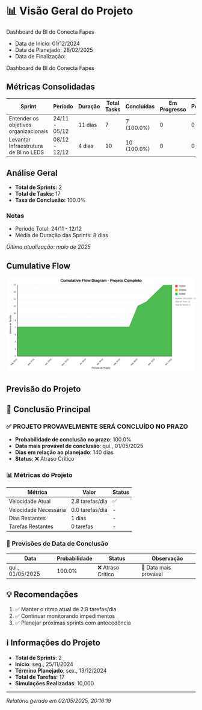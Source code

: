 # 📊 Visão Geral do Projeto 

Dashboard de BI do Conecta Fapes
* Data de Início: 01/12/2024
* Data de Planejado: 28/02/2025
* Data de Finalização: 

Dashboard de BI do Conecta Fapes
## Métricas Consolidadas

| Sprint | Período | Duração | Total Tasks | Concluídas | Em Progresso | Pendentes | Velocidade | Eficiência |
|--------|---------|----------|-------------|------------|--------------|-----------|------------|------------|
| Entender os objetivos organizacionais | 24/11 - 05/12 | 11 dias | 7 | 7 (100.0%) | 0 | 0 | 0.64/dia | 100.0% |
| Levantar Infraestrutura de BI no LEDS | 08/12 - 12/12 | 4 dias | 10 | 10 (100.0%) | 0 | 0 | 2.5/dia | 100.0% |

## Análise Geral

- **Total de Sprints:** 2
- **Total de Tasks:** 17
- **Taxa de Conclusão:** 100.0%

### Notas
- Período Total: 24/11 - 12/12
- Média de Duração das Sprints: 8 dias

*Última atualização: maio de 2025*

## Cumulative Flow 
![ Cumulative Flow](./project-cfd.svg)



 ## Previsão do Projeto 

## 🎯 Conclusão Principal

### ✅ PROJETO PROVAVELMENTE SERÁ CONCLUÍDO NO PRAZO

- **Probabilidade de conclusão no prazo**: 100.0%
- **Data mais provável de conclusão**: qui., 01/05/2025
- **Dias em relação ao planejado**: 140 dias
- **Status**: ❌ Atraso Crítico

### 📊 Métricas do Projeto

| Métrica | Valor | Status |
|---------|--------|--------|
| Velocidade Atual | 2.8 tarefas/dia | ✅ |
| Velocidade Necessária | 0.0 tarefas/dia | - |
| Dias Restantes | 1 dias | - |
| Tarefas Restantes | 0 tarefas | - |

### 📅 Previsões de Data de Conclusão

| Data | Probabilidade | Status | Observação |
|------|---------------|---------|------------|
| qui., 01/05/2025 | 100.0% | ❌ Atraso Crítico | 📍 Data mais provável |

## 💡 Recomendações

1. ✅ Manter o ritmo atual de 2.8 tarefas/dia
2. ✅ Continuar monitorando impedimentos
3. ✅ Planejar próximas sprints com antecedência

## ℹ️ Informações do Projeto

- **Total de Sprints**: 2
- **Início**: seg., 25/11/2024
- **Término Planejado**: sex., 13/12/2024
- **Total de Tarefas**: 17
- **Simulações Realizadas**: 10,000

---
*Relatório gerado em 02/05/2025, 20:16:19*